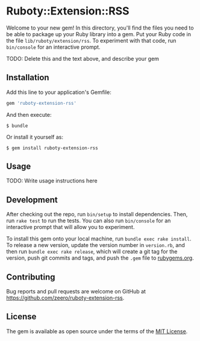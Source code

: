 # Ruboty::Extension::RSS

Welcome to your new gem! In this directory, you'll find the files you need to be able to package up your Ruby library into a gem. Put your Ruby code in the file `lib/ruboty/extension/rss`. To experiment with that code, run `bin/console` for an interactive prompt.

TODO: Delete this and the text above, and describe your gem

## Installation

Add this line to your application's Gemfile:

```ruby
gem 'ruboty-extension-rss'
```

And then execute:

    $ bundle

Or install it yourself as:

    $ gem install ruboty-extension-rss

## Usage

TODO: Write usage instructions here

## Development

After checking out the repo, run `bin/setup` to install dependencies. Then, run `rake test` to run the tests. You can also run `bin/console` for an interactive prompt that will allow you to experiment.

To install this gem onto your local machine, run `bundle exec rake install`. To release a new version, update the version number in `version.rb`, and then run `bundle exec rake release`, which will create a git tag for the version, push git commits and tags, and push the `.gem` file to [rubygems.org](https://rubygems.org).

## Contributing

Bug reports and pull requests are welcome on GitHub at https://github.com/zeero/ruboty-extension-rss.

## License

The gem is available as open source under the terms of the [MIT License](https://opensource.org/licenses/MIT).
